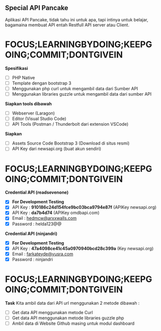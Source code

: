 ## Special API Pancake
Aplikasi API Pancake, tidak tahu ini untuk apa, tapi intinya untuk belajar, bagamaina membuat API entah Restfull API server atau Client.

# FOCUS;LEARNINGBYDOING;KEEPGOING;COMMIT;DONTGIVEIN

**Spesifikasi**
- [ ] PHP Native
- [ ] Template dengan bootstrap 3
- [ ] Menggunakan php curl untuk mengambil data dari Sumber API
- [ ] Menggunakan libraries guzzle untuk mengambil data dari sumber API

**Siapkan tools dibawah**
- [ ] Webserver (Laragon)
- [ ] Editor (Visual Studio Code)
- [ ] API Tools (Postman / Thunderbolt dari extension VSCode)

**Siapkan**
- [ ] Assets Source Code Bootstrap 3 (Download di situs resmi)
- [ ] API Key dari newsapi.org (buat akun sendiri)

# FOCUS;LEARNINGBYDOING;KEEPGOING;COMMIT;DONTGIVEIN

**Credential API (readsevenone)**
- [x] **For Development Testing**
- [x] API Key : **910186c24d154fce9bc03bca9794e87f** (APIKey newsapi.org)
- [x] API Key : **da7b4d74** (APIKey omdbapi.com)
- [x] Email : hedmcw@arxxwalls.com
- [x] Password : helda123@@

**Credential API (ninjandri)**
- [x] **For Development Testing**
- [x] API Key : **47a4098ce41c45a0970940bcd28c399a** (Key newsapi.org)
- [x] Email : farkateyde@vusra.com
- [x] Password : ninjandri

# FOCUS;LEARNINGBYDOING;KEEPGOING;COMMIT;DONTGIVEIN

**Task**
Kita ambil data dari API url menggunakan 2 metode dibawah : 
- [ ] Get data API menggunakan metode Curl
- [ ] Get data API menggunakan metode libraries guzzle php
- [ ] Ambil data di Website Github masing untuk modul dashboard
